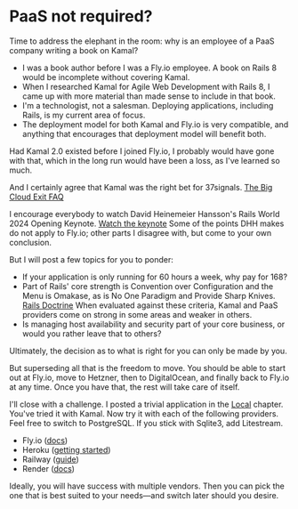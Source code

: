 # PaaS not required?

Time to address the elephant in the room: why is an employee of a PaaS company writing a book on Kamal?

- I was a book author before I was a Fly.io employee. A book on Rails 8 would be incomplete without covering Kamal.
- When I researched Kamal for Agile Web Development with Rails 8, I came up with more material than made sense to include in that book.
- I'm a technologist, not a salesman. Deploying applications, including Rails, is my current area of focus.
- The deployment model for both Kamal and Fly.io is very compatible, and anything that encourages that deployment model will benefit both.

Had Kamal 2.0 existed before I joined Fly.io, I probably would have gone with that, which in the long run would have been a loss, as I've learned so much.

And I certainly agree that Kamal was the right bet for 37signals.
[The Big Cloud Exit FAQ](https://world.hey.com/dhh/the-big-cloud-exit-faq-20274010)

I encourage everybody to watch David Heinemeier Hansson's Rails World 2024 Opening Keynote.
[Watch the keynote](https://www.youtube.com/watch?v=-cEn_83zRFw)
Some of the points DHH makes do not apply to Fly.io; other parts I disagree with, but come to your own conclusion.

But I will post a few topics for you to ponder:

- If your application is only running for 60 hours a week, why pay for 168?
- Part of Rails' core strength is Convention over Configuration and the Menu is Omakase, as is No One Paradigm and Provide Sharp Knives.
  [Rails Doctrine](https://rubyonrails.org/doctrine)
  When evaluated against these criteria, Kamal and PaaS providers come on strong in some areas and weaker in others.
- Is managing host availability and security part of your core business, or would you rather leave that to others?

Ultimately, the decision as to what is right for you can only be made by you.

But superseding all that is the freedom to move. You should be able to start out at Fly.io, move to Hetzner, then to DigitalOcean, and finally back to Fly.io at any time. Once you have that, the rest will take care of itself.

I'll close with a challenge. I posted a trivial application in the [Local](Local.md) chapter. You've tried it with Kamal. Now try it with each of the following providers. Feel free to switch to PostgreSQL. If you stick with Sqlite3, add Litestream.

- Fly.io ([docs](https://fly.io/rails))
- Heroku ([getting started](https://devcenter.heroku.com/articles/getting-started-with-rails8))
- Railway ([guide](https://docs.railway.com/guides/rails))
- Render ([docs](https://render.com/docs/deploy-rails))

Ideally, you will have success with multiple vendors. Then you can pick the one that is best suited to your needs—and switch later should you desire.